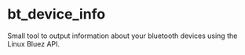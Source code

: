 bt_device_info
==============

Small tool to output information about your bluetooth devices using the Linux Bluez API.

